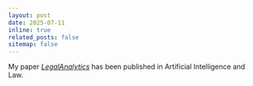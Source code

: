 ```yaml
---
layout: post
date: 2025-07-11
inline: true
related_posts: false
sitemap: false
---
```


My paper
*[LegalAnalytics](https://link.springer.com/article/10.1007/s10506-025-09446-w)*
has been published in Artificial Intelligence and Law.
